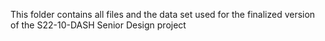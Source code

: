 This folder contains all files and the data set used for the finalized version of the S22-10-DASH Senior Design project
